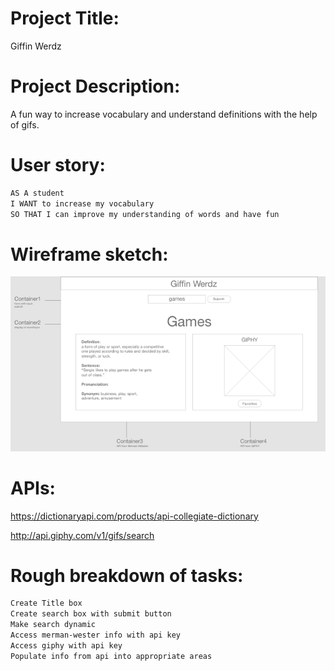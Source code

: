 # Project Title: 
Giffin Werdz

# Project Description: 
A fun way to increase vocabulary and understand definitions with the help of gifs.

# User story:

```md 
AS A student
I WANT to increase my vocabulary
SO THAT I can improve my understanding of words and have fun
```
# Wireframe sketch:
<img src="./assets/wireframe.png">

# APIs: 
https://dictionaryapi.com/products/api-collegiate-dictionary

http://api.giphy.com/v1/gifs/search

# Rough breakdown of tasks:
```md
Create Title box
Create search box with submit button
Make search dynamic
Access merman-wester info with api key
Access giphy with api key
Populate info from api into appropriate areas
```